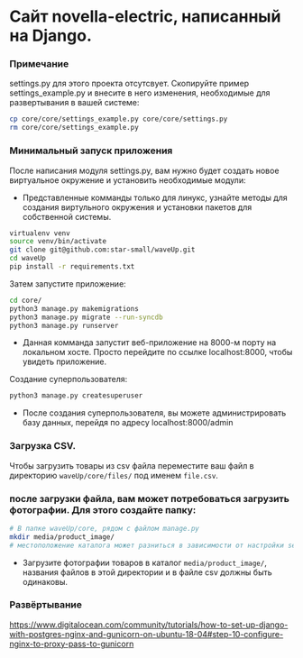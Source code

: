# Сайт novella-electric, написанный на Django.

### Примечание 
settings.py для этого проекта отсутсвует. Скопируйте пример settings_example.py и внесите в него изменения, необходимые для развертывания в вашей системе:
```bash
cp core/core/settings_example.py core/core/settings.py
rm core/core/settings_example.py
```
### Минимальный запуск приложения 

После написания модуля settings.py, вам нужно будет создать новое виртуальное окружение и установить необходимые модули:

- Представленные комманды только для линукс, узнайте методы для создания виртульного окружения и установки пакетов для собственной системы.

```bash
virtualenv venv
source venv/bin/activate
git clone git@github.com:star-small/waveUp.git
cd waveUp
pip install -r requirements.txt
```

Затем запустите приложение:
    
```bash
cd core/
python3 manage.py makemigrations
python3 manage.py migrate --run-syncdb
python3 manage.py runserver
```
- Данная комманда запустит веб-приложение на 8000-м порту на локальном хосте. Просто перейдите по ссылке localhost:8000, чтобы увидеть приложение.

Создание суперпользователя:

```bash
python3 manage.py createsuperuser
```
    
- После создания суперпользователя, вы можете администрировать базу данных, перейдя по адресу localhost:8000/admin

### Загрузка CSV.

Чтобы загрузить товары из csv файла переместите ваш файл в директорию ```waveUp/core/files/``` под именем ``` file.csv ```.

### после загрузки файла, вам может потребоваться загрузить фотографии. Для этого создайте папку:
```bash
# В папке waveUp/core, рядом с файлом manage.py
mkdir media/product_image/
# местоположение каталога может разниться в зависимости от настройки setting.py
```
- Загрузите фотографии товаров в каталог ``` media/product_image/ ```, названия файлов в этой директории и в файле сsv должны быть одинаковы.

### Развёртывание

https://www.digitalocean.com/community/tutorials/how-to-set-up-django-with-postgres-nginx-and-gunicorn-on-ubuntu-18-04#step-10-configure-nginx-to-proxy-pass-to-gunicorn
